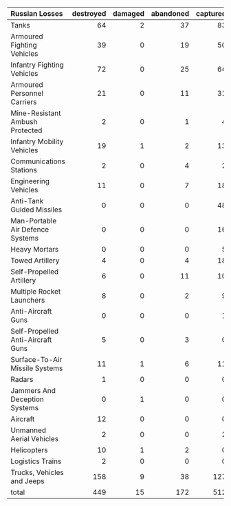 | Russian Losses                    |   destroyed |   damaged |   abandoned |   captured |   total |
|:----------------------------------|------------:|----------:|------------:|-----------:|--------:|
| Tanks                             |          64 |         2 |          37 |         83 |     186 |
| Armoured Fighting Vehicles        |          39 |         0 |          19 |         50 |     108 |
| Infantry Fighting Vehicles        |          72 |         0 |          25 |         64 |     161 |
| Armoured Personnel Carriers       |          21 |         0 |          11 |         31 |      63 |
| Mine-Resistant Ambush Protected   |           2 |         0 |           1 |          4 |       7 |
| Infantry Mobility Vehicles        |          19 |         1 |           2 |         13 |      35 |
| Communications Stations           |           2 |         0 |           4 |          2 |       8 |
| Engineering Vehicles              |          11 |         0 |           7 |         18 |      36 |
| Anti-Tank Guided Missiles         |           0 |         0 |           0 |         48 |      48 |
| Man-Portable Air Defence Systems  |           0 |         0 |           0 |         16 |      16 |
| Heavy Mortars                     |           0 |         0 |           0 |          5 |       5 |
| Towed Artillery                   |           4 |         0 |           4 |         18 |      26 |
| Self-Propelled Artillery          |           6 |         0 |          11 |         10 |      27 |
| Multiple Rocket Launchers         |           8 |         0 |           2 |          9 |      19 |
| Anti-Aircraft Guns                |           0 |         0 |           0 |          1 |       1 |
| Self-Propelled Anti-Aircraft Guns |           5 |         0 |           3 |          0 |       8 |
| Surface-To-Air Missile Systems    |          11 |         1 |           6 |         11 |      29 |
| Radars                            |           1 |         0 |           0 |          0 |       1 |
| Jammers And Deception Systems     |           0 |         1 |           0 |          0 |       1 |
| Aircraft                          |          12 |         0 |           0 |          0 |      12 |
| Unmanned Aerial Vehicles          |           2 |         0 |           0 |          2 |       4 |
| Helicopters                       |          10 |         1 |           2 |          0 |      13 |
| Logistics Trains                  |           2 |         0 |           0 |          0 |       2 |
| Trucks, Vehicles and Jeeps        |         158 |         9 |          38 |        127 |     332 |
| total                             |         449 |        15 |         172 |        512 |    1148 |